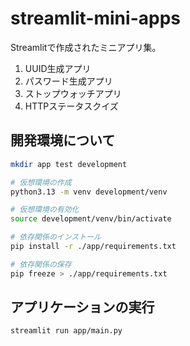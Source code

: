 # streamlit-mini-apps

Streamlitで作成されたミニアプリ集。

1. UUID生成アプリ
2. パスワード生成アプリ
3. ストップウォッチアプリ
4. HTTPステータスクイズ

## 開発環境について

```bash
mkdir app test development
```

```bash
# 仮想環境の作成
python3.13 -m venv development/venv

# 仮想環境の有効化
source development/venv/bin/activate

# 依存関係のインストール
pip install -r ./app/requirements.txt

# 依存関係の保存
pip freeze > ./app/requirements.txt

```

## アプリケーションの実行

```bash
streamlit run app/main.py
```
